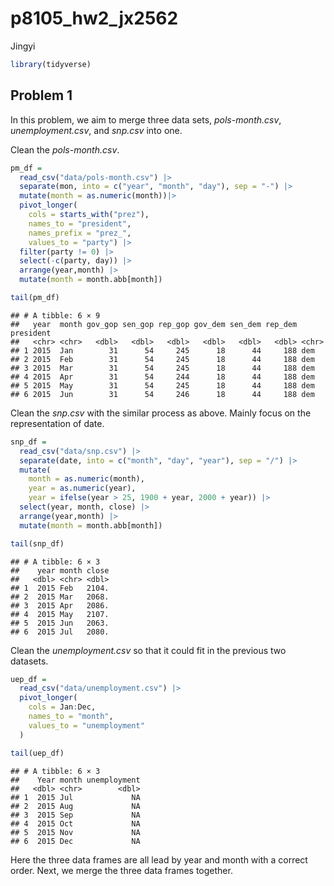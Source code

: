 p8105_hw2_jx2562
================
Jingyi

``` r
library(tidyverse)
```

## Problem 1

In this problem, we aim to merge three data sets, *pols-month.csv*,
*unemployment.csv*, and *snp.csv* into one.

Clean the *pols-month.csv*.

``` r
pm_df =
  read_csv("data/pols-month.csv") |>
  separate(mon, into = c("year", "month", "day"), sep = "-") |>
  mutate(month = as.numeric(month))|>
  pivot_longer(
    cols = starts_with("prez"),
    names_to = "president",
    names_prefix = "prez_",
    values_to = "party") |>
  filter(party != 0) |>
  select(-c(party, day)) |>
  arrange(year,month) |>
  mutate(month = month.abb[month])

tail(pm_df)
```

    ## # A tibble: 6 × 9
    ##   year  month gov_gop sen_gop rep_gop gov_dem sen_dem rep_dem president
    ##   <chr> <chr>   <dbl>   <dbl>   <dbl>   <dbl>   <dbl>   <dbl> <chr>    
    ## 1 2015  Jan        31      54     245      18      44     188 dem      
    ## 2 2015  Feb        31      54     245      18      44     188 dem      
    ## 3 2015  Mar        31      54     245      18      44     188 dem      
    ## 4 2015  Apr        31      54     244      18      44     188 dem      
    ## 5 2015  May        31      54     245      18      44     188 dem      
    ## 6 2015  Jun        31      54     246      18      44     188 dem

Clean the *snp.csv* with the similar process as above. Mainly focus on
the representation of date.

``` r
snp_df =
  read_csv("data/snp.csv") |>
  separate(date, into = c("month", "day", "year"), sep = "/") |>
  mutate(
    month = as.numeric(month),
    year = as.numeric(year),
    year = ifelse(year > 25, 1900 + year, 2000 + year)) |>
  select(year, month, close) |>
  arrange(year,month) |>
  mutate(month = month.abb[month])

tail(snp_df)
```

    ## # A tibble: 6 × 3
    ##    year month close
    ##   <dbl> <chr> <dbl>
    ## 1  2015 Feb   2104.
    ## 2  2015 Mar   2068.
    ## 3  2015 Apr   2086.
    ## 4  2015 May   2107.
    ## 5  2015 Jun   2063.
    ## 6  2015 Jul   2080.

Clean the *unemployment.csv* so that it could fit in the previous two
datasets.

``` r
uep_df =
  read_csv("data/unemployment.csv") |>
  pivot_longer(
    cols = Jan:Dec,
    names_to = "month",
    values_to = "unemployment"
  ) 

tail(uep_df)
```

    ## # A tibble: 6 × 3
    ##    Year month unemployment
    ##   <dbl> <chr>        <dbl>
    ## 1  2015 Jul             NA
    ## 2  2015 Aug             NA
    ## 3  2015 Sep             NA
    ## 4  2015 Oct             NA
    ## 5  2015 Nov             NA
    ## 6  2015 Dec             NA

Here the three data frames are all lead by year and month with a correct
order. Next, we merge the three data frames together.
